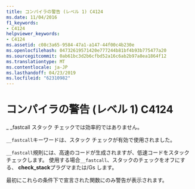 ```yaml
---
title: コンパイラの警告 (レベル 1) C4124
ms.date: 11/04/2016
f1_keywords:
- C4124
helpviewer_keywords:
- C4124
ms.assetid: c08c3a65-9584-47a1-a147-44f00c4b230e
ms.openlocfilehash: 04732619571420e777244b81bf4b93b775477a20
ms.sourcegitcommit: 0ab61bc3d2b6cfbd52a16c6ab2b97a8ea1864f12
ms.translationtype: MT
ms.contentlocale: ja-JP
ms.lasthandoff: 04/23/2019
ms.locfileid: "62310982"
---
```

# <a name="compiler-warning-level-1-c4124"></a>コンパイラの警告 (レベル 1) C4124

_ _fastcall スタック チェックでは効率的ではありません。

`__fastcall`キーワードは、スタック チェックが有効で使用されました。

`__fastcall`規則には、高速のコードが生成されますが、低速コードをスタック チェックします。 使用する場合`__fastcall`、スタックのチェックをオフにする、 **check_stack**プラグマまたは/Gs します。

最初にこれらの条件下で宣言された関数にのみ警告が表示されます。